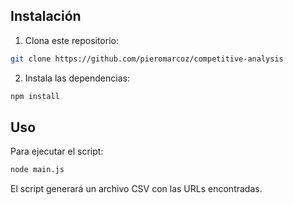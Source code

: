 ## Instalación

1. Clona este repositorio:
```bash
git clone https://github.com/pieromarcoz/competitive-analysis
```

2. Instala las dependencias:
```bash
npm install
```

## Uso

Para ejecutar el script:
```bash
node main.js
```

El script generará un archivo CSV con las URLs encontradas.
